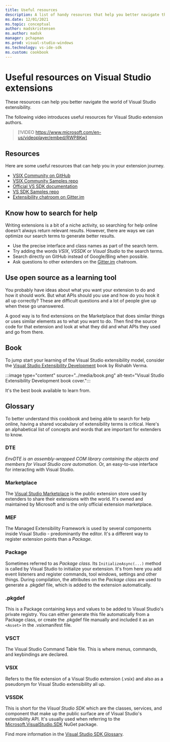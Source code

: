 ```yaml
---
title: Useful resources
description: A list of handy resources that help you better navigate the world of VS extensibility.
ms.date: 12/01/2021
ms.topic: conceptual
author: madskristensen
ms.author: madsk
manager: pchapman
ms.prod: visual-studio-windows
ms.technology: vs-ide-sdk
ms.custom: cookbook
---
```

# Useful resources on Visual Studio extensions

These resources can help you better navigate the world of Visual Studio extensibility.

The following video introduces useful resources for Visual Studio extension authors.

> [!VIDEO https://www.microsoft.com/en-us/videoplayer/embed/RWP8Kw]

## Resources
Here are some useful resources that can help you in your extension journey.

* [VSIX Community on GitHub](https://github.com/VsixCommunity)
* [VSIX Community Samples repo](https://github.com/VsixCommunity/Samples)
* [Official VS SDK documentation](../../index.yml)
* [VS SDK Samples repo](https://github.com/Microsoft/VSSDK-Extensibility-Samples)
* [Extensibility chatroom on Gitter.im](https://gitter.im/Microsoft/extendvs)

## Know how to search for help
Writing extensions is a bit of a niche activity, so searching for help online doesn’t always return relevant results. However, there are ways we can optimize our search terms to generate better results.

* Use the precise interface and class names as part of the search term.
* Try adding the words *VSIX*, *VSSDK* or *Visual Studio* to the search terms.
* Search directly on GitHub instead of Google/Bing when possible.
* Ask questions to other extenders on the [Gitter.im](https://gitter.im/Microsoft/extendvs) chatroom.

## Use open source as a learning tool
You probably have ideas about what you want your extension to do and how it should work. But what APIs should you use and how do you hook it all up correctly? These are difficult questions and a lot of people give up when these go unanswered.

A good way is to find extensions on the Marketplace that does similar things or uses similar elements as to what you want to do. Then find the source code for that extension and look at what they did and what APIs they used and go from there.

## Book
To jump start your learning of the Visual Studio extensibility model, consider the [Visual Studio Extensibility Development](https://www.amazon.com/Visual-Studio-Extensibility-Development-Productivity/dp/1484258525) book by Rishabh Verma.

:::image type="content" source="../media/book.png" alt-text="Visual Studio Extensibility Development book cover.":::

It's the best book available to learn from.

## Glossary
To better understand this cookbook and being able to search for help online, having a shared vocabulary of extensibility terms is critical. Here's an alphabetical list of concepts and words that are important for extenders to know.

### DTE
*EnvDTE is an assembly-wrapped COM library containing the objects and members for Visual Studio core automation*. Or, an easy-to-use interface for interacting with Visual Studio.

### Marketplace
The [Visual Studio Marketplace](https://marketplace.visualstudio.com) is the public extension store used by extenders to share their extensions with the world. It's owned and maintained by Microsoft and is the only official extension marketplace.

### MEF
The Managed Extensibility Framework is used by several components inside Visual Studio - predominantly the editor. It's a different way to register extension points than a *Package*.

### Package
Sometimes referred to as *Package class*. Its `InitializeAsync(...)` method is called by Visual Studio to initialize your extension. It's from here you add event listeners and register commands, tool windows, settings and other things. During compilation, the attributes on the *Package class* are used to generate a .pkgdef file, which is added to the extension automatically.

### .pkgdef
This is a Package containing keys and values to be added to Visual Studio's private registry. You can either generate this file automatically from a Package class, or create the .pkgdef file manually and included it as an `<Asset>` in the .vsixmanifest file.

### VSCT
The Visual Studio Command Table file. This is where menus, commands, and keybindings are declared.

### VSIX
Refers to the file extension of a Visual Studio extension (.vsix) and also as a pseudonym for Visual Studio extensibility all up.

### VSSDK
This is short for the *Visual Studio SDK* which are the classes, services, and component that make up the public surface are of Visual Studio's extensibility API. It's usually used when referring to the [Microsoft.VisualStudio.SDK](https://www.nuget.org/packages/Microsoft.VisualStudio.SDK/) NuGet package.

Find more information in the [Visual Studio SDK Glossary](../../visual-studio-sdk-glossary.md).
